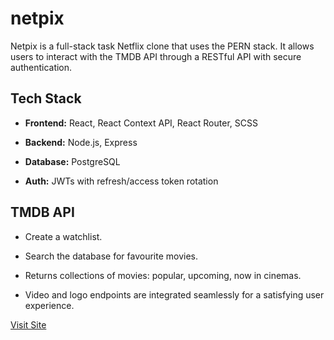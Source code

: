 # netpix

Netpix is a full-stack task Netflix clone that uses the PERN stack. It allows users to interact with the TMDB API through a RESTful API with secure authentication.

## Tech Stack
- **Frontend:** React, React Context API, React Router, SCSS

- **Backend:** Node.js, Express

- **Database:** PostgreSQL

- **Auth:** JWTs with refresh/access token rotation

## TMDB API
- Create a watchlist.

- Search the database for favourite movies.

- Returns collections of movies: popular, upcoming, now in cinemas.

- Video and logo endpoints are integrated seamlessly for a satisfying user experience.

[Visit Site](https://netpix.netlify.app/)
